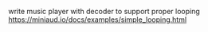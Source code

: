 write music player with decoder to support proper looping https://miniaud.io/docs/examples/simple_looping.html
